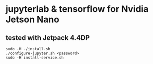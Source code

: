 # jupyterlab & tensorflow for Nvidia Jetson Nano
## tested with Jetpack 4.4DP
```
sudo -H ./install.sh
./configure-jupyter.sh <password>
sudo -H install-service.sh
```
